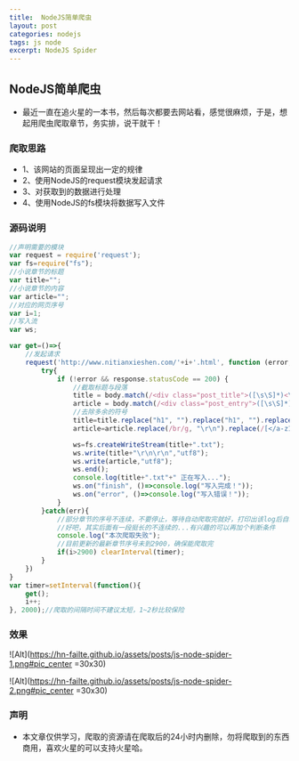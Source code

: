```yaml
---
title:  NodeJS简单爬虫
layout: post
categories: nodejs
tags: js node
excerpt: NodeJS Spider
---
```

## NodeJS简单爬虫

* 最近一直在追火星的一本书，然后每次都要去网站看，感觉很麻烦，于是，想起用爬虫爬取章节，务实排，说干就干！

### 爬取思路

* 1、该网站的页面呈现出一定的规律
* 2、使用NodeJS的request模块发起请求
* 3、对获取到的数据进行处理
* 4、使用NodeJS的fs模块将数据写入文件

### 源码说明

````javascript
//声明需要的模块
var request = require('request');
var fs=require("fs");
//小说章节的标题
var title="";
//小说章节的内容
var article="";
//对应的网页序号
var i=1;
//写入流
var ws;

var get=()=>{
	//发起请求
	request('http://www.nitianxieshen.com/'+i+'.html', function (error, response, body) {
		try{
			if (!error && response.statusCode == 200) {
				//截取标题与段落
			    title = body.match(/<div class="post_title">([\s\S]*)<\/h1>/i)[0].split("</div>")[0];
			    article = body.match(/<div class="post_entry">([\s\S]*)<\/div>/i)[0].split("</div>")[0];
			    //去除多余的符号
			    title=title.replace("h1", "").replace("h1", "").replace(/[</a-z_"=>\r\n ]/g, "");
			    article=article.replace(/br/g, "\r\n").replace(/[</a-z1=_".:&;>]/g, "");

			    ws=fs.createWriteStream(title+".txt");
				ws.write(title+"\r\n\r\n","utf8");
				ws.write(article,"utf8");
				ws.end();
				console.log(title+".txt"+" 正在写入...");
				ws.on("finish", ()=>console.log("写入完成！"));
				ws.on("error", ()=>console.log("写入错误！"));
			}
		}catch(err){
			//部分章节的序号不连续，不要停止，等待自动爬取完就好，打印出该log后自动无视掉
			//好吧，其实后面有一段挺长的不连续的...有兴趣的可以再加个判断条件
			console.log("本次爬取失败");
			//目前更新的最新章节序号未到2900，确保能爬取完
			if(i>2900) clearInterval(timer);
		}
	})
}
var timer=setInterval(function(){
	get();
	i++;
}, 2000);//爬取的间隔时间不建议太短，1~2秒比较保险
````

### 效果

![Alt](https://hn-failte.github.io/assets/posts/js-node-spider-1.png#pic_center =30x30)

![Alt](https://hn-failte.github.io/assets/posts/js-node-spider-2.png#pic_center =30x30)

### 声明

* 本文章仅供学习，爬取的资源请在爬取后的24小时内删除，勿将爬取到的东西商用，喜欢火星的可以支持火星哈。